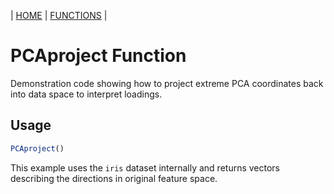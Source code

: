 | [HOME](https://github.com/Rrtk2/RRLab)  |  [FUNCTIONS](https://github.com/Rrtk2/RRLab/blob/master/docs/Functions/FunctionsOverview.md)  |

# PCAproject Function

Demonstration code showing how to project extreme PCA coordinates back into data space to interpret loadings.

## Usage
```R
PCAproject()
```

This example uses the `iris` dataset internally and returns vectors describing the directions in original feature space.
